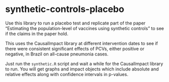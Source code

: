 # synthetic-controls-placebo

Use this library to run a placebo test and replicate part of the paper “Estimating the population-level of vaccines using synthetic controls” to see if the claims in the paper hold. 

This uses the CausalImpact library at different intervention dates to see if there were consistent significant effects of PCVs, either positive or negative, in Brazil on all-cause pneumonia cases.

Just run the `synthetic.R` script and wait a while for the CausalImpact library to run. You will get graphs and impact objects which include absolute and relative effects along with confidence intervals in p-values.
